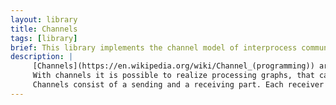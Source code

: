 ```yaml
---
layout: library
title: Channels
tags: [library]
brief: This library implements the channel model of interprocess communication.
description: |
     [Channels](https://en.wikipedia.org/wiki/Channel_(programming)) are one model of interprocess communication that has its roots in [communicating sequential process](https://en.wikipedia.org/wiki/Communicating_sequential_processes) (CSP).
     With channels it is possible to realize processing graphs, that can be used for more than one execution, compared to a graph that is setup with futures.
     Channels consist of a sending and a receiving part. Each receiver has an attached process that gets executed when a value is send through. It is possible to split, zip, zip_with, or merge channels. Each processing node is associated with a [process](process/index.html).
---
```

